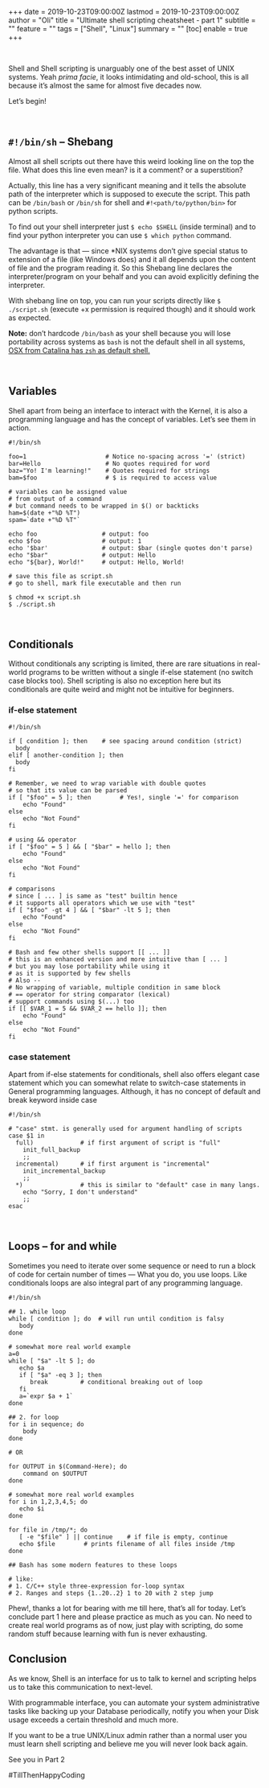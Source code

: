 +++
date = 2019-10-23T09:00:00Z
lastmod = 2019-10-23T09:00:00Z
author = "Oli"
title = "Ultimate shell scripting cheatsheet - part 1"
subtitle = ""
feature = ""
tags = ["Shell", "Linux"]
summary = ""
[toc]
  enable = true
+++


&nbsp;


Shell and Shell scripting is unarguably one of the best asset of UNIX systems.
Yeah *prima facie*, it looks intimidating and old-school, this is all because it’s
almost the same for almost five decades now.

Let’s begin!

&nbsp;

## `#!/bin/sh` – Shebang

Almost all shell scripts out there have this weird looking line on the top the
file. What does this line even mean? is it a comment? or a superstition?

Actually, this line has a very significant meaning and it tells the absolute
path of the interpreter which is supposed to execute the script. This path can be
`/bin/bash` or `/bin/sh` for shell and `#!<path/to/python/bin>` for python scripts.

To find out your shell interpreter just `$ echo $SHELL` (inside terminal)
and to find your python interpreter you can use `$ which python` command.

The advantage is that — since *NIX systems don’t give special status to
extension of a file (like Windows does) and it all depends upon the content of
file and the program reading it. So this Shebang line declares the
interpreter/program on your behalf and you can avoid explicitly defining the
interpreter.

With shebang line on top, you can run your scripts directly like `$
./script.sh` (execute +x permission is required though) and it should work as expected.

**Note:** don’t hardcode `/bin/bash` as your shell because you will lose portability
across systems as `bash` is not the default shell in all systems, 
[OSX from Catalina has `zsh` as default shell.](https://www.theverge.com/2019/6/4/18651872/apple-macos-catalina-zsh-bash-shell-replacement-features)


&nbsp;

## Variables

Shell apart from being an interface to interact with the Kernel, it is also a
programming language and has the concept of variables. Let’s see them in action.

```
#!/bin/sh

foo=1                      # Notice no-spacing across '=' (strict)
bar=Hello                  # No quotes required for word
baz="Yo! I'm learning!"    # Quotes required for strings
bam=$foo                   # $ is required to access value

# variables can be assigned value 
# from output of a command
# but command needs to be wrapped in $() or backticks
ham=$(date +"%D %T")          
spam=`date +"%D %T"`

echo foo                  # output: foo
echo $foo                 # output: 1
echo '$bar'               # output: $bar (single quotes don't parse)
echo "$bar"               # output: Hello
echo "${bar}, World!"     # output: Hello, World!

# save this file as script.sh
# go to shell, mark file executable and then run

$ chmod +x script.sh
$ ./script.sh
```

&nbsp;


## Conditionals

Without conditionals any scripting is limited, there are rare situations in
real-world programs to be written without a single if-else statement (no switch
case blocks too). Shell scripting is also no exception here but its conditionals
are quite weird and might not be intuitive for beginners.

### if-else statement

```
#!/bin/sh

if [ condition ]; then    # see spacing around condition (strict)
  body
elif [ another-condition ]; then
  body
fi 

# Remember, we need to wrap variable with double quotes 
# so that its value can be parsed
if [ "$foo" = 5 ]; then        # Yes!, single '=' for comparison
    echo "Found"
else
    echo "Not Found"
fi

# using && operator
if [ "$foo" = 5 ] && [ "$bar" = hello ]; then 
    echo "Found"
else
    echo "Not Found"
fi

# comparisons
# since [ ... ] is same as "test" builtin hence
# it supports all operators which we use with "test"
if [ "$foo" -gt 4 ] && [ "$bar" -lt 5 ]; then 
    echo "Found"
else
    echo "Not Found"
fi

# Bash and few other shells support [[ ... ]]
# this is an enhanced version and more intuitive than [ ... ]
# but you may lose portability while using it
# as it is supported by few shells
# Also --
# No wrapping of variable, multiple condition in same block
# == operator for string comparator (lexical)
# support commands using $(...) too
if [[ $VAR_1 = 5 && $VAR_2 == hello ]]; then
    echo "Found"
else
    echo "Not Found"
fi
```

### case statement

Apart from if-else statements for conditionals, shell also offers elegant case
statement which you can somewhat relate to switch-case statements in General
programming languages. Although, it has no concept of default and break keyword
inside case

```
#!/bin/sh

# "case" stmt. is generally used for argument handling of scripts
case $1 in 
  full)             # if first argument of script is "full"
    init_full_backup     
    ;;
  incremental)      # if first argument is "incremental"
    init_incremental_backup
    ;;
  *)                # this is similar to "default" case in many langs.
    echo "Sorry, I don't understand"
    ;;
esac
```

&nbsp;

## Loops – for and while

Sometimes you need to iterate over some sequence or need to run a block of code
for certain number of times — What you do, you use loops. Like conditionals loops are
also integral part of any programming language.

```
#!/bin/sh

## 1. while loop
while [ condition ]; do  # will run until condition is falsy
   body
done

# somewhat more real world example
a=0
while [ "$a" -lt 5 ]; do
   echo $a
   if [ "$a" -eq 3 ]; then
      break         # conditional breaking out of loop
   fi
   a=`expr $a + 1`
done

## 2. for loop
for i in sequence; do
    body
done

# OR

for OUTPUT in $(Command-Here); do
    command on $OUTPUT
done

# somewhat more real world examples
for i in 1,2,3,4,5; do
   echo $i
done

for file in /tmp/*; do    
   [ -e "$file" ] || continue    # if file is empty, continue
   echo $file        # prints filename of all files inside /tmp
done

## Bash has some modern features to these loops

# like:
# 1. C/C++ style three-expression for-loop syntax
# 2. Ranges and steps {1..20..2} 1 to 20 with 2 step jump
```


Phew!, thanks a lot for bearing with me till here, that’s all for today. Let’s
conclude part 1 here and please practice as much as you can. No need to create
real world programs as of now, just play with scripting, do some random stuff
because learning with fun is never exhausting.

## Conclusion
As we know, Shell is an interface for us to talk to kernel and scripting helps
us to take this communication to next-level.

With programmable interface, you can automate your system administrative tasks
like backing up your Database periodically, notify you when your Disk usage
exceeds a certain threshold and much more.

If you want to be a true UNIX/Linux admin rather than a normal user you must
learn shell scripting and believe me you will never look back again.

See you in Part 2


#TillThenHappyCoding


